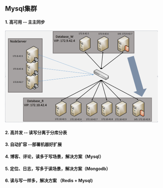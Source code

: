 ## Mysql集群

#### 1. 高可用 -- 主主同步

![mysql集群](../../Assets/mysql/mysql集群.png)

#### 2. 高并发 -- 读写分离于分库分表

#### 3. 自动扩容 --部署机器好扩展

#### 4. 博客、评论，读多于写场景，解决方案（Mysql）

#### 5. 定位、日志，写多于读场景，解决方案（Mongodb）

#### 6. 读与写一样多，解决方案 （Redis + Mysql)


